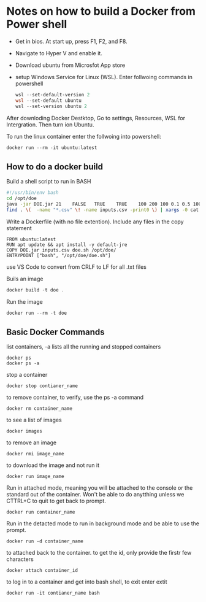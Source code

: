 # Notes on how to build a Docker from Power shell

- Get in bios. At start up, press F1, F2, and F8.  
- Navigate to Hyper V and enable it.  
- Download ubuntu from Microsfot App store
- setup Windows Service for Linux (WSL). Enter follwoing commands in powershell
  
  ```powershell
  wsl --set-default-version 2
  wsl --set-default ubuntu
  wsl --set-version ubuntu 2
  ```  

After downloding Docker Destktop, Go to settings, Resources, WSL for Intergration. Then turn ion Ubuntu.  

To run the linux container enter the follwoing into powershell:  
```powershell
docker run --rm -it ubuntu:latest
```
## How to do a docker build

Build a shell script to run in BASH

```bash
#!/usr/bin/env bash
cd /opt/doe
java -jar DOE.jar 21	FALSE	TRUE	TRUE	100	200	100	0.1	0.5	100	3	0.2	100	20	0.2	3	3	0.05
find . \(  -name "*.csv" \! -name inputs.csv -print0 \) | xargs -0 cat
```

Write a Dockerfile (with no file extention). 
Include any files in the copy statement

```
FROM ubuntu:latest
RUN apt update && apt install -y default-jre
COPY DOE.jar inputs.csv doe.sh /opt/doe/
ENTRYPOINT ["bash", "/opt/doe/doe.sh"]
```
use VS Code to convert from CRLF to LF for all .txt files  


Buils an image  

```powershell
docker build -t doe .
```

Run the image 

```powershell
docker run --rm -t doe
```
## Basic Docker Commands

list containers, -a lists all the running and stopped containers 
```
docker ps
docker ps -a
```
stop a container
```
docker stop contianer_name
```
to remove container, to verify, use the ps -a command
```
docker rm container_name
```
to see a list of images
```
docker images
```
to remove an image
```
docker rmi image_name
```
to download the image and not run it
```
docker run image_name
```
Run in attached mode, meaning you will be attached to the console or the standard out of the container. Won't be able to do anytthing unless we CTTRL+C to quit to get back to prompt.  
``` 
docker run container_name
```
Run in the detacted mode to run in background mode and be able to use the prompt.  
```
docker run -d container_name
```
to attached back to the container. to get the id, only provide the firstr few characters  
```
docker attach container_id
```
to log in to a container and get into bash shell, to exit enter extit
```
docker run -it contianer_name bash
```








